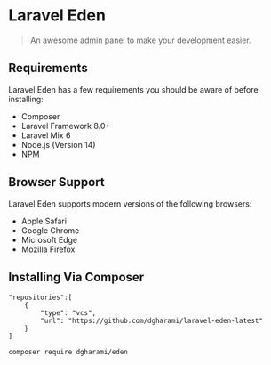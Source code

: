 # Laravel Eden

> An awesome admin panel to make your development easier.


## Requirements

Laravel Eden has a few requirements you should be aware of before installing:

* Composer
* Laravel Framework 8.0+
* Laravel Mix 6
* Node.js (Version 14)
* NPM

## Browser Support

Laravel Eden supports modern versions of the following browsers:

* Apple Safari
* Google Chrome
* Microsoft Edge
* Mozilla Firefox

## Installing Via Composer

```shell
"repositories":[
    {
        "type": "vcs",
        "url": "https://github.com/dgharami/laravel-eden-latest"
    }
]
```

```shell
composer require dgharami/eden
```
